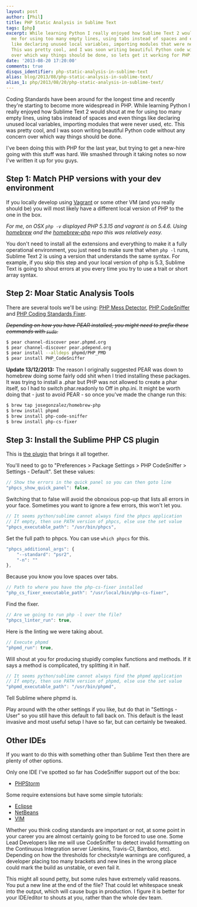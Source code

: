 ```yaml
---
layout: post
author: [Phil]
title: PHP Static Analysis in Sublime Text
tags: [php]
excerpt: While learning Python I really enjoyed how Sublime Text 2 would shout at
  me for using too many empty lines, using tabs instead of spaces and even things
  like declaring unused local variables, importing modules that were never used, etc.
  This was pretty cool, and I was soon writing beautiful Python code without any concern
  over which way things should be done, so lets get it working for PHP.
date: '2013-08-20 17:20:00'
comments: true
disqus_identifier: php-static-analysis-in-sublime-text
alias: blog/2013/08/php-static-analysis-in-sublime-text/
alias_1: php/2013/08/20/php-static-analysis-in-sublime-text/
---
```


Coding Standards have been around for the longest time and recently they're starting to become more widespread in PHP. While learning Python I really enjoyed how Sublime Text 2 would shout at me for using too many empty lines, using tabs instead of spaces and even things like declaring unused local variables, importing modules that were never used, etc. This was pretty cool, and I was soon writing beautiful Python code without any concern over which way things should be done.

I've been doing this with PHP for the last year, but trying to get a new-hire going with this stuff was hard. We smashed through it taking notes so now I've written it up for you guys.

## Step 1: Match PHP versions with your dev environment

If you locally develop using [Vagrant](http://www.vagrantup.com) or some other VM (and you really should be) you will most likely have a different local version of PHP to the one in the box.

_For me, on OSX `php -v` displayed PHP 5.3.15 and vagrant is on 5.4.6. Using [homebrew](http://brew.sh/) and the [homebrew-php](https://github.com/josegonzalez/homebrew-php) repo this was relatively easy._

You don't need to install all the extensions and everything to make it a fully operational environment, you just need to make sure that when `php -l` runs, Sublime Text 2 is using a version that understands the same syntax. For example, if you skip this step and your local version of php is 5.3, Sublime Text is going to shout errors at you every time you try to use a trait or short array syntax.

## Step 2: Moar Static Analysis Tools

There are several tools we'll be using: [PHP Mess Detector](http://phpmd.org/), [PHP CodeSniffer](https://github.com/squizlabs/PHP_CodeSniffer) and [PHP Coding Standards Fixer](https://github.com/fabpot/PHP-CS-Fixer).

<s>_Depending on how you have PEAR installed, you might need to prefix these commands with `sudo`._</s>

~~~bash
$ pear channel-discover pear.phpmd.org
$ pear channel-discover pear.pdepend.org
$ pear install --alldeps phpmd/PHP_PMD
$ pear install PHP_CodeSniffer
~~~

**Update 13/12/2013:** The reason I originally suggested PEAR was down to homebrew doing some fairly odd shit when I tried installing these packages. It was trying to install a .phar but PHP was not allowed to create a phar itself, so I had to switch phar.readonly to Off in php.ini. It might be worth doing that - just to avoid PEAR - so once you've made the change run this:

~~~bash
$ brew tap josegonzalez/homebrew-php
$ brew install phpmd
$ brew install php-code-sniffer
$ brew install php-cs-fixer
~~~

## Step 3: Install the Sublime PHP CS plugin

This is [the plugin](http://www.soulbroken.co.uk/code/sublimephpcs/) that brings it all together.

You'll need to go to "Preferences > Package Settings > PHP CodeSniffer > Settings - Default". Set these values:

~~~js
// Show the errors in the quick panel so you can then goto line
"phpcs_show_quick_panel": false,
~~~

Switching that to false will avoid the obnoxious pop-up that lists all errors in your face. Sometimes you want to ignore a few errors, this won't let you.

~~~js
// It seems python/sublime cannot always find the phpcs application
// If empty, then use PATH version of phpcs, else use the set value
"phpcs_executable_path": "/usr/bin/phpcs",
~~~

Set the full path to phpcs. You can use `which phpcs` for this.

~~~js
"phpcs_additional_args": {
    "--standard": "psr2",
    "-n": ""
},
~~~

Because you know you love spaces over tabs.

~~~js
// Path to where you have the php-cs-fixer installed
"php_cs_fixer_executable_path": "/usr/local/bin/php-cs-fixer",
~~~

Find the fixer.

~~~js
// Are we going to run php -l over the file?
"phpcs_linter_run": true,
~~~

Here is the linting we were taking about.

~~~js
// Execute phpmd
"phpmd_run": true,
~~~

Will shout at you for producing stupidly complex functions and methods. If it says a method is complicated, try splitting it in half.

~~~js
// It seems python/sublime cannot always find the phpmd application
// If empty, then use PATH version of phpmd, else use the set value
"phpmd_executable_path": "/usr/bin/phpmd",
~~~

Tell Sublime where phpmd is.

Play around with the other settings if you like, but do that in "Settings - User" so you still have this default to fall back on. This default is the least invasive and most useful setup I have so far, but can certainly be tweaked.

## Other IDEs

If you want to do this with something other than Sublime Text then there are plenty of other options.

Only one IDE I've spotted so far has CodeSniffer support out of the box:

* [PHPStorm](http://www.jetbrains.com/phpstorm/webhelp/code-sniffer.html)

Some require extensions but have some simple tutorials:

* [Eclipse](http://www.rdeeson.com/weblog/89/enforce-coding-standards-with-php_codesniffer-and-eclipse-ide-on-ubuntu-linux.html)
* [NetBeans](http://www.amaxus.com/cms-blog/coding-standards-netbeans-php-codesniffer)
* [VIM](http://joncairns.com/2012/03/vim-with-php-code-sniffer-mess-detector-and-code-coverage/)


Whether you think coding standards are important or not, at some point in your career you are almost certainly going to be forced to use one. Some Lead Developers like me will use CodeSniffer to detect invalid formatting on the Continuous Integration server (Jenkins, Travis-CI, Bamboo, etc). Depending on how the thresholds for checkstyle warnings are configured, a developer placing too many brackets and new lines in the wrong place could mark the build as unstable, or even fail it.

This might all sound petty, but some rules have extremely valid reasons. You put a new line at the end of the file? That could let whitespace sneak into the output, which will cause bugs in production. I figure it is better for your IDE/editor to shouts at you, rather than the whole dev team.
